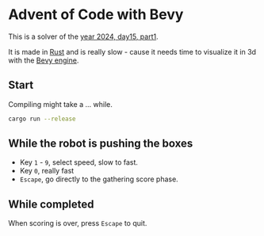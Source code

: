 # Advent of Code with Bevy

This is a solver of the [year 2024, day15, part1](https://adventofcode.com/2024/day/15).

It is made in [Rust](https://www.rust-lang.org/) and is really slow - cause it needs time to visualize it in 3d with the [Bevy engine](https://bevyengine.org/).

## Start

Compiling might take a ... while.

```sh
cargo run --release
```

## While the robot is pushing the boxes

* Key `1` - `9`, select speed, slow to fast.
* Key `0`, really fast
* `Escape`, go directly to the gathering score phase. 

## While completed

When scoring is over, press `Escape` to quit.
